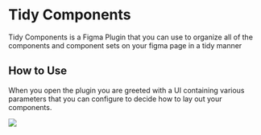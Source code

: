 # Tidy Components

Tidy Components is a Figma Plugin that you can use to organize all of the components and component sets on your figma page in a tidy manner

## How to Use

When you open the plugin you are greeted with a UI containing various parameters that you can configure to decide how to lay out your components.

![](TidyComponentsDemo.gif)

